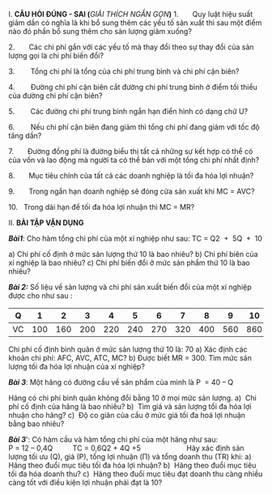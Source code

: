 I. **CÂU HỎI ĐÚNG - SAI (**_GIẢI THÍCH NGẮN GỌN_**)**
1.       Quy luật hiệu suất giảm dần có nghĩa là khi bổ sung thêm các yếu tố sản xuất thì sau một điểm nào đó phần bổ sung thêm cho sản lượng giảm xuống?

2.       Các chi phí gắn với các yếu tố mà thay đổi theo sự thay đổi của sản lượng gọi là chi phí biến đổi?

3.        Tổng chi phí là tổng của chi phí trung bình và chi phí cận biên?

4.        Đường chi phí cận biên cắt đường chi phí trung bình ở điểm tối thiểu của đường chi phí cận biên?

5.        Các đường chi phí trung bình ngắn hạn điển hình có dạng chữ U?

6.        Nếu chi phí cận biên đang giảm thì tổng chi phí đang giảm với tốc độ tăng dần?

7.       Đường đồng phí là đường biểu thị tất cả những sự kết hợp có thể có của vốn và lao động mà người ta có thể bán với một tổng chi phí nhất định?

8.       Mục tiêu chính của tất cả các doanh nghiệp là tối đa hóa lợi nhuận?

9.       Trong ngắn hạn doanh nghiệp sẽ đóng cửa sản xuất khi MC = AVC?

10.   Trong dài hạn để tối đa hóa lợi nhuận thì MC = MR?

II. **BÀI TẬP VẬN DỤNG**

**_Bài1_**: Cho hàm tổng chi phí của một xí nghiệp như sau: TC = Q2  +  5Q  +  10

a) Chi phí cố định ở mức sản lượng thứ 10 là bao nhiêu?
b) Chi phí biên của xí nghiệp là bao nhiêu?
c) Chi phí biến đổi ở mức sản phẩm thứ 10 là bao nhiêu?

**_Bài 2:_** Số liệu về sản lượng và chi phí sản xuất biến đổi của một xí nghiệp được cho như sau :

|Q|1|2|3|4|5|6|7|8|9|10|
|---|---|---|---|---|---|---|---|---|---|---|
|VC|100|160|200|220|240|270|320|400|560|860|
Chi phí cố định bình quân ở mức sản lượng thứ 10 là: 70
a) Xác định các khoản chi phí: AFC, AVC, ATC, MC?
b) Được biết MR = 300. Tìm mức sản lượng tối đa hóa lợi nhuận của xí nghiệp?

**_Bài 3_**: Một hãng có đường cầu về sản phẩm của mình là P  = 40 – Q

Hãng có chi phí bình quân không đổi bằng 10 ở mọi mức sản lượng.
a)  Chi phí cố định của hãng là bao nhiêu?
b)  Tìm giá và sản lượng tối đa hóa lợi nhuận cho hãng?
c)  Độ co giãn của cầu ở mức giá tối đa hoá lợi nhuận bằng bao nhiêu?

**_Bài 3_**': Có hàm cầu và hàm tổng chi phí của một hãng như sau:
                      P = 12 – 0,4Q          TC = 0,6Q2 + 4Q +5
                      
Hãy xác định sản lượng tối ưu (Q), giá (P), tổng lợi nhuận (Π) và tổng doanh thu (TR) khi:
a)  Hãng theo đuổi mục tiêu tối đa hóa lợi nhuận?
b)  Hãng theo đuổi mục tiêu tối đa hóa doanh thu?
c)  Hãng theo đuổi mục tiêu đạt doanh thu càng nhiều càng tốt với điều kiện lợi nhuận phải đạt là 10?